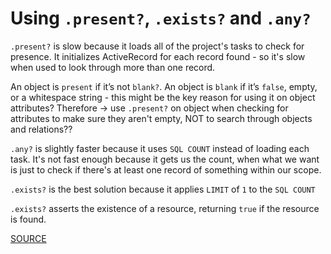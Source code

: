 # Using `.present?`, `.exists?` and `.any?`

`.present?` is slow because it loads all of the project's tasks to check for presence. It initializes ActiveRecord for each record found - so it's slow when used to look through more than one record.

An object is `present` if it’s not `blank?`. An object is `blank` if it’s `false`, empty, or a whitespace string - this might be the key reason for using it on object attributes? Therefore -> use `.present?` on object when checking for attributes to make sure they aren't empty, NOT to search through objects and relations??

`.any?` is slightly faster because it uses `SQL COUNT` instead of loading each task. It's not fast enough because it gets us the count, when what we want is just to check if there's at least one record of something within our scope.

`.exists?` is the best solution because it applies `LIMIT` of `1` to the `SQL COUNT` 

`.exists?` asserts the existence of a resource, returning `true` if the resource is found.

[SOURCE](https://www.ombulabs.com/blog/benchmark/performance/rails/present-vs-any-vs-exists.html)
